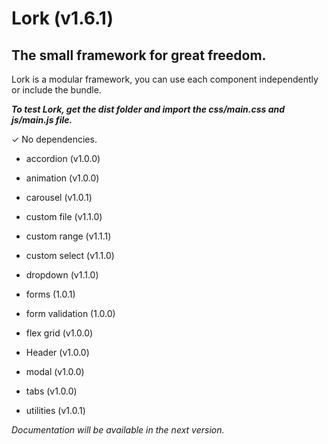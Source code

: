 # Lork (v1.6.1)

## The small framework for great freedom.

Lork is a modular framework, you can use each component independently or include the bundle.

**_To test Lork, get the dist folder and import the css/main.css and js/main.js file._**

✓ No dependencies.

- accordion (v1.0.0)

- animation (v1.0.0)

- carousel (v1.0.1)

- custom file (v1.1.0)

- custom range (v1.1.1)

- custom select (v1.1.0)

- dropdown (v1.1.0)

- forms (1.0.1)

- form validation (1.0.0)

- flex grid (v1.0.0)

- Header (v1.0.0)

- modal (v1.0.0)

- tabs (v1.0.0)

- utilities (v1.0.1)

_Documentation will be available in the next version._
